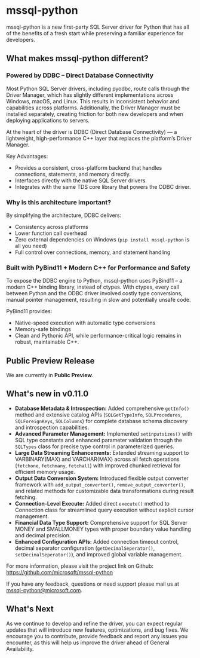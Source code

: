 # mssql-python

mssql-python is a new first-party SQL Server driver for Python that has all of the benefits of a fresh start while preserving a familiar experience for developers.

## What makes mssql-python different?

### Powered by DDBC – Direct Database Connectivity

Most Python SQL Server drivers, including pyodbc, route calls through the Driver Manager, which has slightly different implementations across Windows, macOS, and Linux. This results in inconsistent behavior and capabilities across platforms. Additionally, the Driver Manager must be installed separately, creating friction for both new developers and when deploying applications to servers.

At the heart of the driver is DDBC (Direct Database Connectivity) — a lightweight, high-performance C++ layer that replaces the platform’s Driver Manager.

Key Advantages:

- Provides a consistent, cross-platform backend that handles connections, statements, and memory directly.
- Interfaces directly with the native SQL Server drivers.
- Integrates with the same TDS core library that powers the ODBC driver.

### Why is this architecture important?

By simplifying the architecture, DDBC delivers:

- Consistency across platforms
- Lower function call overhead
- Zero external dependencies on Windows (`pip install mssql-python` is all you need)
- Full control over connections, memory, and statement handling

### Built with PyBind11 + Modern C++ for Performance and Safety

To expose the DDBC engine to Python, mssql-python uses PyBind11 – a modern C++ binding library, instead of ctypes. With ctypes, every call between Python and the ODBC driver involved costly type conversions, manual pointer management, resulting in slow and potentially unsafe code.

PyBind11 provides:

- Native-speed execution with automatic type conversions
- Memory-safe bindings
- Clean and Pythonic API, while performance-critical logic remains in robust, maintainable C++.

## Public Preview Release

We are currently in **Public Preview**.

## What's new in v0.11.0

- **Database Metadata & Introspection:** Added comprehensive `getInfo()` method and extensive catalog APIs (`SQLGetTypeInfo`, `SQLProcedures`, `SQLForeignKeys`, `SQLColumns`) for complete database schema discovery and introspection capabilities.
- **Advanced Parameter Management:** Implemented `setinputsizes()` with SQL type constants and enhanced parameter validation through the `SQLTypes` class for precise type control in parameterized queries.
- **Large Data Streaming Enhancements:** Extended streaming support to VARBINARY(MAX) and VARCHAR(MAX) across all fetch operations (`fetchone`, `fetchmany`, `fetchall`) with improved chunked retrieval for efficient memory usage.
- **Output Data Conversion System:** Introduced flexible output converter framework with `add_output_converter()`, `remove_output_converter()`, and related methods for customizable data transformations during result fetching.
- **Connection-Level Execute:** Added direct `execute()` method to Connection class for streamlined query execution without explicit cursor management.
- **Financial Data Type Support:** Comprehensive support for SQL Server MONEY and SMALLMONEY types with proper boundary value handling and decimal precision.
- **Enhanced Configuration APIs:** Added connection timeout control, decimal separator configuration (`getDecimalSeperator()`, `setDecimalSeperator()`), and improved global variable management.

For more information, please visit the project link on Github: https://github.com/microsoft/mssql-python

If you have any feedback, questions or need support please mail us at mssql-python@microsoft.com.

## What's Next

As we continue to develop and refine the driver, you can expect regular updates that will introduce new features, optimizations, and bug fixes. We encourage you to contribute, provide feedback and report any issues you encounter, as this will help us improve the driver ahead of General Availability.
